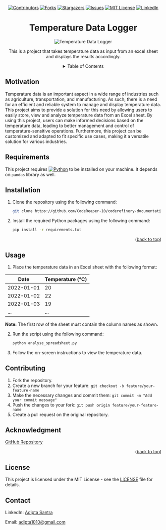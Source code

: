 <a name="readme-top"></a>
<div align="center">

[![Contributors][contributors-shield]][contributors-url]
[![Forks][forks-shield]][forks-url]
[![Stargazers][stars-shield]][stars-url]
[![Issues][issues-shield]][issues-url]
[![MIT License][license-shield]][license-url]
[![LinkedIn][linkedin-shield]][linkedin-url]



# Temperature Data Logger

![Temperature Data Logger](https://user-images.githubusercontent.com/81917570/224317639-c13d28c0-6c87-4134-82c5-57e50a24ca29.png)

This is a project that takes temperature data as input from an excel sheet and displays the results accordingly.

<details>
  <summary>Table of Contents</summary>
  <ul>
    <li><a href="#motivation">Motivation</a></li>
    <li><a href="#requirements">Requirements</a></li>
    <li><a href="#installation">Installation</a></li>
    <li><a href="#usage">Usage</a></li>
    <li><a href="#contributing">Contributing</a></li>
    <li><a href="#acknowledgment">Acknowledgment</a></li>
    <li><a href="#license">License</a></li>
    <li><a href="#contact">Contact</a></li>
  </ul>
</details>
</div>


## Motivation

Temperature data is an important aspect in a wide range of industries such as agriculture, transportation, and manufacturing. As such, there is a need for an efficient and reliable system to manage and display temperature data. This project aims to provide a solution for this need by allowing users to easily store, view and analyze temperature data from an Excel sheet. By using this project, users can make informed decisions based on the temperature data, leading to better management and control of temperature-sensitive operations. Furthermore, this project can be customized and adapted to fit specific use cases, making it a versatile solution for various industries.


## Requirements

This project requires [![Python][Python-url]][Python.org] to be installed on your machine. It depends on ``pandas`` library as well.


## Installation

1. Clone the repository using the following command:

    ```bash
    git clone https://github.com/CodeReaper-10/coderefinery-documentation-example-project.git
    ```


2. Install the required Python packages using the following command:

    ```bash
    pip install -r requirements.txt
    ```
<p align="right">(<a href="#readme-top">back to top</a>)</p>


## Usage

1. Place the temperature data in an Excel sheet with the following format:

| Date       | Temperature (°C) |
|------------|------------------|
| 2022-01-01 | 20               |
| 2022-01-02 | 22               |
| 2022-01-03 | 19               |
| ...        | ...              |

**Note:** The first row of the sheet must contain the column names as shown.

2. Run the script using the following command:

    ```bash
    python analyse_spreadsheet.py
    ```

3. Follow the on-screen instructions to view the temperature data.


## Contributing

1. Fork the repository.
2. Create a new branch for your feature: `git checkout -b feature/your-feature-name`
3. Make the necessary changes and commit them: `git commit -m "Add your commit message"`
4. Push the changes to your fork: `git push origin feature/your-feature-name`
5. Create a pull request on the original repository.


## Acknowledgment

[GitHub Repository](https://github.com/esciencecenter-digital-skills/coderefinery-documentation-example-project)
<p align="right">(<a href="#readme-top">back to top</a>)</p>


## License

This project is licensed under the MIT License - see the [LICENSE](LICENSE) file for details.

## Contact

LinkedIn: [Adipta Santra](https://www.linkedin.com/in/adipta-santra-5978a0219/)

Email: adipta1010@gmail.com


[contributors-shield]: https://img.shields.io/github/contributors/othneildrew/Best-README-Template.svg?style=for-the-badge
[contributors-url]: https://github.com/CodeReaper-10/coderefinery-documentation-example-project/graphs/contributors
[forks-shield]: https://img.shields.io/github/forks/othneildrew/Best-README-Template.svg?style=for-the-badge
[forks-url]: https://github.com/CodeReaper-10/coderefinery-documentation-example-project/network/members
[stars-shield]: https://img.shields.io/github/stars/othneildrew/Best-README-Template.svg?style=for-the-badge
[stars-url]: https://github.com/CodeReaper-10/coderefinery-documentation-example-project/stargazers
[issues-shield]: https://img.shields.io/github/issues/othneildrew/Best-README-Template.svg?style=for-the-badge
[issues-url]: https://github.com/CodeReaper-10/coderefinery-documentation-example-project/issues
[license-shield]: https://img.shields.io/github/license/othneildrew/Best-README-Template.svg?style=for-the-badge
[license-url]: https://github.com/CodeReaper-10/coderefinery-documentation-example-project/blob/main/LICENSE
[linkedin-shield]: https://img.shields.io/badge/-LinkedIn-black.svg?style=for-the-badge&logo=linkedin&colorB=555
[linkedin-url]: https://www.linkedin.com/in/adipta-santra-5978a0219/
[Python-url]: https://img.shields.io/badge/Python-v3.5-blue
[Python.org]: https://www.python.org/
